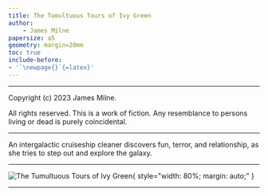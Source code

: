 ```yaml
---
title: The Tumultuous Tours of Ivy Green
author:
	- James Milne
papersize: a5
geometry: margin=20mm
toc: true
include-before:
- '`\newpage{}`{=latex}'
---
```


---

Copyright (c) 2023 James Milne.

All rights reserved. This is a work of fiction. Any resemblance to persons living or dead is purely coincidental.

---

An intergalactic cruiseship cleaner discovers fun, terror, and relationship, as she tries to step out and explore the galaxy.

---

![The Tumultuous Tours of Ivy Green](cover.png){ style="width: 80%; margin: auto;" }

---
